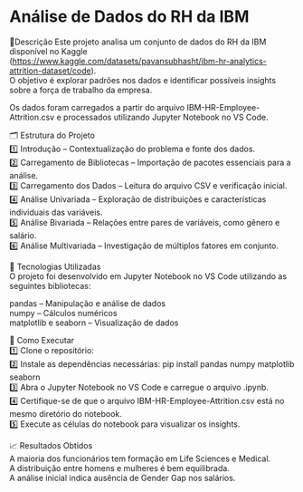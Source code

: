 # Análise de Dados do RH da IBM

📌Descrição
Este projeto analisa um conjunto de dados do RH da IBM disponível no Kaggle (https://www.kaggle.com/datasets/pavansubhasht/ibm-hr-analytics-attrition-dataset/code).  
O objetivo é explorar padrões nos dados e identificar possíveis insights sobre a força de trabalho da empresa.  
  
Os dados foram carregados a partir do arquivo IBM-HR-Employee-Attrition.csv e processados utilizando Jupyter Notebook no VS Code.  
  
🗂️ Estrutura do Projeto  
1️⃣ Introdução – Contextualização do problema e fonte dos dados.  
2️⃣ Carregamento de Bibliotecas – Importação de pacotes essenciais para a análise.  
3️⃣ Carregamento dos Dados – Leitura do arquivo CSV e verificação inicial.  
4️⃣ Análise Univariada – Exploração de distribuições e características individuais das variáveis.  
5️⃣ Análise Bivariada – Relações entre pares de variáveis, como gênero e salário.  
6️⃣ Análise Multivariada – Investigação de múltiplos fatores em conjunto.  
  
📌 Tecnologias Utilizadas  
O projeto foi desenvolvido em Jupyter Notebook no VS Code utilizando as seguintes bibliotecas:  
  
pandas – Manipulação e análise de dados  
numpy – Cálculos numéricos  
matplotlib e seaborn – Visualização de dados  
  
🚀 Como Executar  
1️⃣ Clone o repositório:  
2️⃣ Instale as dependências necessárias:  pip install pandas numpy matplotlib seaborn  
3️⃣ Abra o Jupyter Notebook no VS Code e carregue o arquivo .ipynb.  
4️⃣ Certifique-se de que o arquivo IBM-HR-Employee-Attrition.csv está no mesmo diretório do notebook.  
5️⃣ Execute as células do notebook para visualizar os insights.  
  
📈 Resultados Obtidos  
A maioria dos funcionários tem formação em Life Sciences e Medical.  
A distribuição entre homens e mulheres é bem equilibrada.  
A análise inicial indica ausência de Gender Gap nos salários.  
